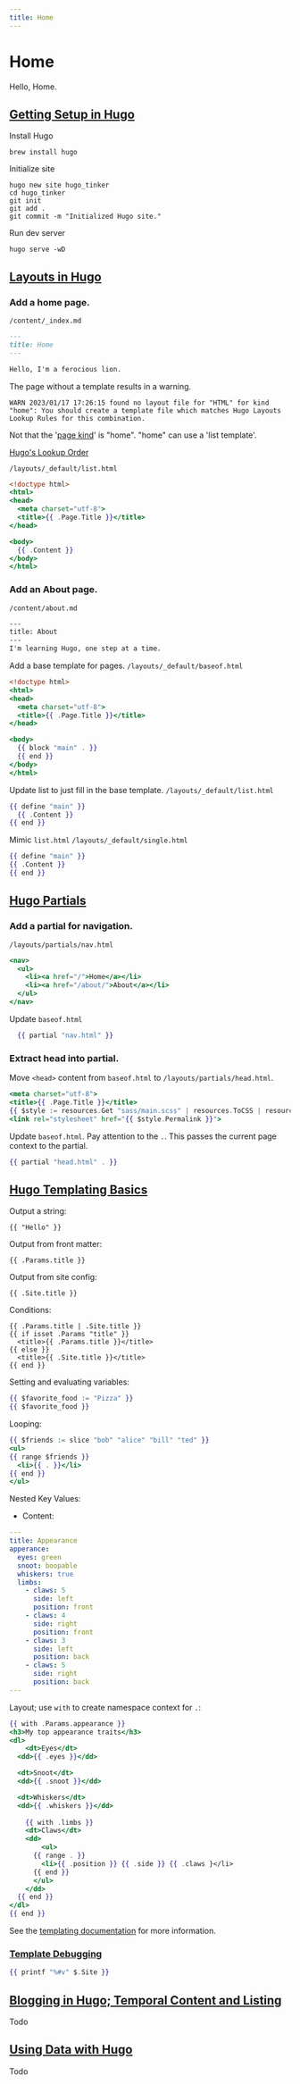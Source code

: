 ```yaml
---
title: Home
---
```


# Home

Hello, Home.


## [Getting Setup in Hugo](https://cloudcannon.com/community/learn/hugo-beginner-tutorial/)

Install Hugo
```shell
brew install hugo
```

Initialize site
```shell
hugo new site hugo_tinker
cd hugo_tinker
git init
git add .
git commit -m "Initialized Hugo site."
```

Run dev server
```shell
hugo serve -wD
```

## [Layouts in Hugo](https://cloudcannon.com/community/learn/hugo-beginner-tutorial/layouts-in-hugo/)

### Add a home page.

```/content/_index.md```

```markdown
---
title: Home
---

Hello, I'm a ferocious lion.

```

The page without a template results in a warning.
```
WARN 2023/01/17 17:26:15 found no layout file for "HTML" for kind "home": You should create a template file which matches Hugo Layouts Lookup Rules for this combination.
```

Not that the '[page kind](https://gohugo.io/templates/lookup-order/)' is "home".  "home" can use a 'list template'.

[Hugo's Lookup Order](https://gohugo.io/templates/lookup-order/)

```/layouts/_default/list.html```
```handlebars
<!doctype html>
<html>
<head>
  <meta charset="utf-8">
  <title>{{ .Page.Title }}</title>
</head>

<body>
  {{ .Content }}
</body>
</html>
```

### Add an About page.

```/content/about.md```
```handlebars
---
title: About
---
I'm learning Hugo, one step at a time.
```

Add a base template for pages.
```/layouts/_default/baseof.html```
```handlebars
<!doctype html>
<html>
<head>
  <meta charset="utf-8">
  <title>{{ .Page.Title }}</title>
</head>

<body>
  {{ block "main" . }}
  {{ end }}
</body>
</html>
```

Update list to just fill in the base template.
```/layouts/_default/list.html```
```handlebars
{{ define "main" }}
  {{ .Content }}
{{ end }}
```

Mimic `list.html`
`/layouts/_default/single.html`
```handlebars
{{ define "main" }}
{{ .Content }}
{{ end }}
```

## [Hugo Partials](https://cloudcannon.com/community/learn/hugo-beginner-tutorial/hugo-partials/)

### Add a partial for navigation.
`/layouts/partials/nav.html`
```handlebars
<nav>
  <ul>
    <li><a href="/">Home</a></li>
    <li><a href="/about/">About</a></li>
  </ul>
</nav>
```

Update `baseof.html`
```handlebars
  {{ partial "nav.html" }}
```

### Extract head into partial.

Move `<head>` content  from `baseof.html` to `/layouts/partials/head.html`.

```handlebars
<meta charset="utf-8">
<title>{{ .Page.Title }}</title>
{{ $style := resources.Get "sass/main.scss" | resources.ToCSS | resources.Minify }}
<link rel="stylesheet" href="{{ $style.Permalink }}">
```

Update `baseof.html`. Pay attention to the `.`.  This passes the current page context to the partial.
```handlebars
{{ partial "head.html" . }}
```

## [Hugo Templating Basics](https://cloudcannon.com/community/learn/hugo-beginner-tutorial/hugo-templating-basics/)

Output a string:
```
{{ "Hello" }}
```

Output from front matter:

```
{{ .Params.title }}
```

Output from site config:
```
{{ .Site.title }}
```

Conditions: 
```
{{ .Params.title | .Site.title }}
{{ if isset .Params "title" }}
  <title>{{ .Params.title }}</title>
{{ else }}
  <title>{{ .Site.title }}</title>
{{ end }}
```

Setting and evaluating variables:
```handlebars
{{ $favorite_food := "Pizza" }}
{{ $favorite_food }}
```

Looping:
```handlebars
{{ $friends := slice "bob" "alice" "bill" "ted" }}
<ul>
{{ range $friends }}
  <li>{{ . }}</li>
{{ end }}
</ul>
```

Nested Key Values:
- Content:
```yaml
---
title: Appearance
apperance:
  eyes: green
  snoot: boopable
  whiskers: true
  limbs:
    - claws: 5
      side: left
      position: front
    - claws: 4
      side: right
      position: front
    - claws: 3
      side: left
      position: back
    - claws: 5
      side: right
      position: back
---
```

Layout; use `with` to create namespace context for `.`:
```handlebars
{{ with .Params.appearance }}
<h3>My top appearance traits</h3>
<dl>
	<dt>Eyes</dt>
  <dd>{{ .eyes }}</dd>

  <dt>Snoot</dt>
  <dd>{{ .snoot }}</dd>

  <dt>Whiskers</dt>
  <dd>{{ .whiskers }}</dd>
	
	{{ with .limbs }}
    <dt>Claws</dt>
    <dd>
	    <ul>
      {{ range . }}
        <li>{{ .position }} {{ .side }} {{ .claws }</li>
      {{ end }}
      </ul>
    </dd>
  {{ end }}
</dl>
{{ end }}
```

See the [templating documentation](https://cloudcannon.com/community/learn/hugo-beginner-tutorial/hugo-templating-basics/#:~:text=templating%20documentation) for more information.

### [Template Debugging](https://gohugo.io/templates/template-debugging/)

```handlebars
{{ printf "%#v" $.Site }}
```

## [Blogging in Hugo; Temporal Content and Listing](https://cloudcannon.com/community/learn/hugo-beginner-tutorial/blogging-in-hugo/)

Todo

## [Using Data with Hugo](https://cloudcannon.com/community/learn/hugo-beginner-tutorial/blogging-in-hugo/)

Todo
